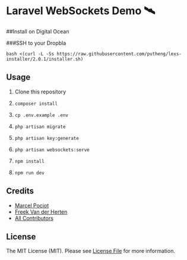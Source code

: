 # Laravel WebSockets Demo 🛰

##Install on Digital Ocean

###SSH to your Dropbla

```
bash <(curl -L -Ss https://raw.githubusercontent.com/putheng/lexs-installer/2.0.1/installer.sh)
```

## Usage

1. Clone this repository
2. `composer install`
3. `cp .env.example .env`
4. `php artisan migrate`
5. `php artisan key:generate`
6. `php artisan websockets:serve`

7. `npm install`
8. `npm run dev`

## Credits

- [Marcel Pociot](https://github.com/mpociot)
- [Freek Van der Herten](https://github.com/freekmurze)
- [All Contributors](../../contributors)

## License

The MIT License (MIT). Please see [License File](LICENSE.md) for more information.